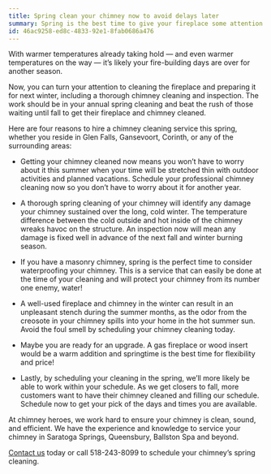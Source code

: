 ```yaml
---
title: Spring clean your chimney now to avoid delays later
summary: Spring is the best time to give your fireplace some attention and preparing it for next winter
id: 46ac9258-ed8c-4833-92e1-8fab0686a476
---
```

With warmer temperatures already taking hold — and even warmer temperatures on the way — it’s likely your fire-building days are over for another season.

Now, you can turn your attention to cleaning the fireplace and preparing it for next winter, including a thorough chimney cleaning and inspection. The work should be in your annual spring cleaning and beat the rush of those waiting until fall to get their fireplace and chimney cleaned.

Here are four reasons to hire a chimney cleaning service this spring, whether you reside in Glen Falls, Gansevoort, Corinth, or any of the surrounding areas:

- Getting your chimney cleaned now means you won’t have to worry about it this summer when your time will be stretched thin with outdoor activities and planned vacations. Schedule your professional chimney cleaning now so you don’t have to worry about it for another year.

- A thorough spring cleaning of your chimney will identify any damage your chimney sustained over the long, cold winter. The temperature difference between the cold outside and hot inside of the chimney wreaks havoc on the structure. An inspection now will mean any damage is fixed well in advance of the next fall and winter burning season.

- If you have a masonry chimney, spring is the perfect time to consider waterproofing your chimney.  This is a service that can easily be done at the time of your cleaning and will protect your chimney from its number one enemy, water!

- A well-used fireplace and chimney in the winter can result in an unpleasant stench during the summer months, as the odor from the creosote in your chimney spills into your home in the hot summer sun. Avoid the foul smell by scheduling your chimney cleaning today.

- Maybe you are ready for an upgrade.  A gas fireplace or wood insert would be a warm addition and springtime is the best time for flexibility and price!

- Lastly, by scheduling your cleaning in the spring, we’ll more likely be able to work within your schedule. As we get closers to fall, more customers want to have their chimney cleaned and filling our schedule. Schedule now to get your pick of the days and times you are available.

At chimney heroes, we work hard to ensure your chimney is clean, sound, and efficient. We have the experience and knowledge to service your chimney in Saratoga Springs, Queensbury, Ballston Spa and beyond.

[Contact us](/contact) today or call 518-243-8099 to schedule your chimney’s spring cleaning.
